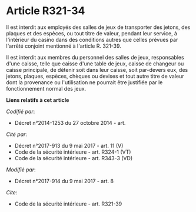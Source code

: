 # Article R321-34

Il est interdit aux employés des salles de jeux de transporter des jetons, des plaques et des espèces, ou tout titre de
valeur, pendant leur service, à l'intérieur du casino dans des conditions autres que celles prévues par l'arrêté conjoint
mentionné à l'article R. 321-39.

Il est interdit aux membres du personnel des salles de jeux, responsables d'une caisse, telle que caisse d'une table de jeux,
caisse de changeur ou caisse principale, de détenir soit dans leur caisse, soit par-devers eux, des jetons, plaques, espèces,
chèques ou devises et tout autre titre de valeur dont la provenance ou l'utilisation ne pourrait être justifiée par le
fonctionnement normal des jeux.

**Liens relatifs à cet article**

_Codifié par_:

  - Décret n°2014-1253 du 27 octobre 2014 - art.

_Cité par_:

  - Décret n°2017-913 du 9 mai 2017 - art. 11 (V)
  - Code de la sécurité intérieure - art. R324-1 (VT)
  - Code de la sécurité intérieure - art. R343-3 (VD)

_Modifié par_:

  - Décret n°2017-914 du 9 mai 2017 - art. 8

_Cite_:

  - Code de la sécurité intérieure - art. R321-39
